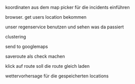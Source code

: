 koordinaten aus dem map picker für die incidents einführen

browser. get users location bekommen

unser regenservice benutzen und sehen was da passiert

clustering

send to googlemaps

saveroute als check machen

klick auf route soll die route gleich laden

wettervorhersage für die gespeicherten locations

